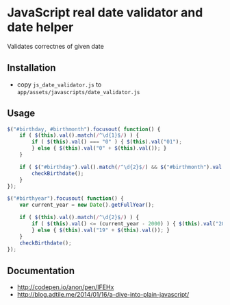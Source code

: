 # JavaScript real date validator and date helper

Validates correctnes of given date

## Installation

* copy `js_date_validator.js` to `app/assets/javascripts/date_validator.js`

## Usage

```js
$("#birthday, #birthmonth").focusout( function() {
    if ( $(this).val().match(/^\d{1}$/) ) {
        if ( $(this).val() === "0" ) { $(this).val("01");
        } else { $(this).val("0" + $(this).val()); }
    }

    if ( $("#birthday").val().match(/^\d{2}$/) && $("#birthmonth").val().match(/^\d{2}$/) ) {
        checkBirthdate();
    }
});

$("#birthyear").focusout( function() {
    var current_year = new Date().getFullYear();

    if ( $(this).val().match(/^\d{2}$/) ) {
        if ( $(this).val() <= (current_year - 2000) ) { $(this).val("20" + $(this).val());
        } else { $(this).val("19" + $(this).val()); }
    }
    checkBirthdate();
});
```

## Documentation

* http://codepen.io/anon/pen/IFEHx
* http://blog.adtile.me/2014/01/16/a-dive-into-plain-javascript/
